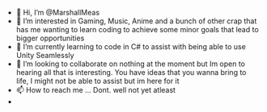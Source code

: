 - 👋 Hi, I’m @MarshallMeas
- 👀 I’m interested in Gaming, Music, Anime and a bunch of other crap that has me wanting to learn coding to achieve some minor goals that lead to bigger opportunities  
- 🌱 I’m currently learning to code in C# to assist with being able to use Unity Seamlessly 
- 💞️ I’m looking to collaborate on nothing at the moment but Im open to hearing all that is interesting. You have ideas that you wanna bring to life, I might not be able to assist but im here for it 
- 📫 How to reach me ... Dont. well not yet atleast 
- 

<!---
MarshallMeas/MarshallMeas is a ✨ special ✨ repository because its `README.md` (this file) appears on your GitHub profile.
You can click the Preview link to take a look at your changes.
--->
